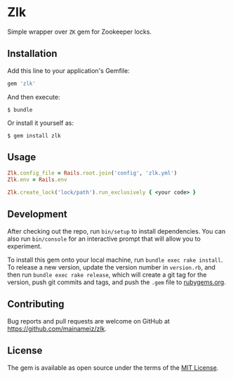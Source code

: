 # Zlk

Simple wrapper over `ZK` gem for Zookeeper locks.

## Installation

Add this line to your application's Gemfile:

```ruby
gem 'zlk'
```

And then execute:

    $ bundle

Or install it yourself as:

    $ gem install zlk

## Usage

```ruby
Zlk.config_file = Rails.root.join('config', 'zlk.yml')
Zlk.env = Rails.env

Zlk.create_lock('lock/path').run_exclusively { <your code> }
```

## Development

After checking out the repo, run `bin/setup` to install dependencies. You can also run `bin/console` for an interactive prompt that will allow you to experiment.

To install this gem onto your local machine, run `bundle exec rake install`. To release a new version, update the version number in `version.rb`, and then run `bundle exec rake release`, which will create a git tag for the version, push git commits and tags, and push the `.gem` file to [rubygems.org](https://rubygems.org).

## Contributing

Bug reports and pull requests are welcome on GitHub at https://github.com/mainameiz/zlk.

## License

The gem is available as open source under the terms of the [MIT License](http://opensource.org/licenses/MIT).
